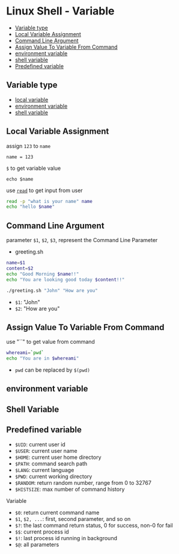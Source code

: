 # Linux Shell - Variable

* [Variable type](#variable-type)
* [Local Variable Assignment](#local-variable-assignment)
* [Command Line Argument](#command-line-argument)
* [Assign Value To Variable From Command](#assign-value-to-variable-from-command)
* [environment variable](#environment-variable)
* [shell variable](#shell-variable)
* [Predefined variable](#predefined-variable)

## Variable type

- [local variable](#local-variable-assignment)
- [environment variable](#environment-variable)
- [shell variable](#shell-variable)

## Local Variable Assignment

assign `123` to `name`

```shell
name = 123
```

`$` to get variable value

```shell
echo $name
```

use [`read`]() to get input from user

```sh
read -p "what is your name" name
echo "hello $name"
```

## Command Line Argument

parameter `$1`, `$2`, `$3`, represent the Command Line Parameter

- greeting.sh

```sh
name=$1
content=$2
echo "Good Morning $name!!"
echo "You are looking good today $content!!"
```

```sh
./greeting.sh "John" "How are you"
```

- `$1`: "John"
- `$2`: "How are you"

## Assign Value To Variable From Command

use "``" to get value from command

```sh
whereami=`pwd`
echo "You are in $whereami"
```

- `pwd` can be replaced by `$(pwd)`

## environment variable

## Shell Variable

## Predefined variable

- `$UID`: current user id
- `$USER`: current user name
- `$HOME`: current user home directory
- `$PATH`: command search path
- `$LANG`: current language
- `$PWD`: current working directory
- `$RANDOM`: return random number, range from 0 to 32767
- `$HISTSIZE`: max number of command history

Variable

- `$0`: return current command name
- `$1`, `$2, ...`: first, second parameter, and so on
- `$?`: the last command return status, 0 for success, non-0 for fail
- `$$`: current process id
- `$!`: last process id running in background
- `$@`: all parameters


